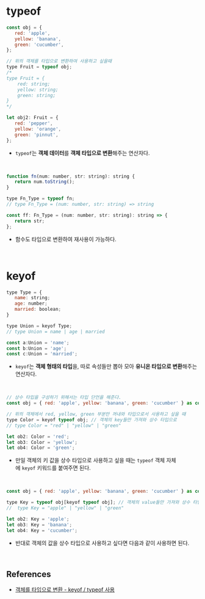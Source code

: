 # typeof
```javascript
const obj = {
   red: 'apple',
   yellow: 'banana',
   green: 'cucumber',
};

// 위의 객체를 타입으로 변환하여 사용하고 싶을때
type Fruit = typeof obj;
/*
type Fruit = {
    red: string;
    yellow: string;
    green: string;
}
*/

let obj2: Fruit = {
   red: 'pepper',
   yellow: 'orange',
   green: 'pinnut',
};
```
- `typeof`는 **객체 데이터**를 **객체 타입으로 변환**해주는 연산자다.

<br/>

```javascript
function fn(num: number, str: string): string {
   return num.toString();
}

type Fn_Type = typeof fn;
// type Fn_Type = (num: number, str: string) => string

const ff: Fn_Type = (num: number, str: string): string => {
   return str;
};
```
- 함수도 타입으로 변환하여 재사용이 가능하다.

<br/>

# keyof
```javascript
type Type = {
   name: string;
   age: number;
   married: boolean;
}

type Union = keyof Type;
// type Union = name | age | married

const a:Union = 'name';
const b:Union = 'age';
const c:Union = 'married';
```
- `keyof`는 **객체 형태의 타입**을, 따로 속성들만 뽑아 모아 **유니온 타입으로 변환**해주는 연산자다.

<br/>

```javascript
// 상수 타입을 구성하기 위해서는 타입 단언을 해준다.
const obj = { red: 'apple', yellow: 'banana', green: 'cucumber' } as const; 

// 위의 객체에서 red, yellow, green 부분만 꺼내와 타입으로서 사용하고 싶을 때
type Color = keyof typeof obj; // 객체의 key들만 가져와 상수 타입으로
// type Color = "red" | "yellow" | "green"

let ob2: Color = 'red';
let ob3: Color = 'yellow';
let ob4: Color = 'green';
```
- 만일 객체의 키 값을 상수 타입으로 사용하고 싶을 때는 `typeof` 객체 자체에 `keyof` 키워드를 붙여주면 된다.

<br/>

```javascript
const obj = { red: 'apple', yellow: 'banana', green: 'cucumber' } as const;

type Key = typeof obj[keyof typeof obj]; // 객체의 value들만 가져와 상수 타입으로
//  type Key = "apple" | "yellow" | "green"

let ob2: Key = 'apple';
let ob3: Key = 'banana';
let ob4: Key = 'cucumber';
```
- 반대로 객체의 값을 상수 타입으로 사용하고 싶다면 다음과 같이 사용하면 된다.

<br/>

## References
- [객체를 타입으로 변환 - keyof / typeof 사용](https://inpa.tistory.com/entry/TS-%F0%9F%93%98-%ED%83%80%EC%9E%85%EC%8A%A4%ED%81%AC%EB%A6%BD%ED%8A%B8-keyof-typeof-%EC%82%AC%EC%9A%A9%EB%B2%95)

